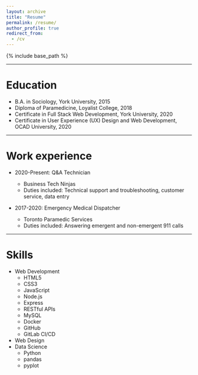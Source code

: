 ```yaml
---
layout: archive
title: "Resume"
permalink: /resume/
author_profile: true
redirect_from:
  - /cv
---
```


{% include base_path %}

---

Education
======
* B.A. in Sociology, York University, 2015
* Diploma of Paramedicine, Loyalist College, 2018
* Certificate in Full Stack Web Development, York University, 2020
* Certificate in User Experience (UX) Design and Web Development, OCAD University, 2020

---

Work experience
======
* 2020-Present: Q&A Technician
  * Business Tech Ninjas
  * Duties included: Technical support and troubleshooting, customer service, data entry

* 2017-2020: Emergency Medical Dispatcher
  * Toronto Paramedic Services
  * Duties included: Answering emergent and non-emergent 911 calls

---

Skills
======
* Web Development
  * HTML5
  * CSS3
  * JavaScript
  * Node.js
  * Express
  * RESTful APIs
  * MySQL
  * Docker
  * GitHub
  * GitLab CI/CD
* Web Design
* Data Science
  * Python
  * pandas
  * pyplot